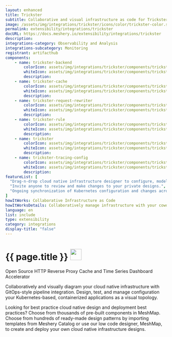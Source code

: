 ```yaml
---
layout: enhanced
title: Trickster
subtitle: Collaborative and visual infrastructure as code for Trickster
image: /assets/img/integrations/trickster/icons/color/trickster-color.svg
permalink: extensibility/integrations/trickster
docURL: https://docs.meshery.io/extensibility/integrations/trickster
description: 
integrations-category: Observability and Analysis
integrations-subcategory: Monitoring
registrant: artifacthub
components: 
	- name: trickster-backend
		colorIcon: assets/img/integrations/trickster/components/trickster-backend/icons/color/trickster-backend-color.svg
		whiteIcon: assets/img/integrations/trickster/components/trickster-backend/icons/white/trickster-backend-white.svg
		description: 
	- name: trickster-cache
		colorIcon: assets/img/integrations/trickster/components/trickster-cache/icons/color/trickster-cache-color.svg
		whiteIcon: assets/img/integrations/trickster/components/trickster-cache/icons/white/trickster-cache-white.svg
		description: 
	- name: trickster-request-rewriter
		colorIcon: assets/img/integrations/trickster/components/trickster-request-rewriter/icons/color/trickster-request-rewriter-color.svg
		whiteIcon: assets/img/integrations/trickster/components/trickster-request-rewriter/icons/white/trickster-request-rewriter-white.svg
		description: 
	- name: trickster-rule
		colorIcon: assets/img/integrations/trickster/components/trickster-rule/icons/color/trickster-rule-color.svg
		whiteIcon: assets/img/integrations/trickster/components/trickster-rule/icons/white/trickster-rule-white.svg
		description: 
	- name: trickster
		colorIcon: assets/img/integrations/trickster/components/trickster/icons/color/trickster-color.svg
		whiteIcon: assets/img/integrations/trickster/components/trickster/icons/white/trickster-white.svg
		description: 
	- name: trickster-tracing-config
		colorIcon: assets/img/integrations/trickster/components/trickster-tracing-config/icons/color/trickster-tracing-config-color.svg
		whiteIcon: assets/img/integrations/trickster/components/trickster-tracing-config/icons/white/trickster-tracing-config-white.svg
		description: 
featureList: [
  "Drag-n-drop cloud native infrastructure designer to configure, model, and deploy your workloads.",
  "Invite anyone to review and make changes to your private designs.",
  "Ongoing synchronization of Kubernetes configuration and changes across any number of clusters."
]
howItWorks: Collaborative Infrastructure as Code
howItWorksDetails: Collaboratively manage infrastructure with your coworkers synchronously sharing the same designs.
language: en
list: include
type: extensibility
category: integrations
display-title: "false"
---
```

<h1>{{ page.title }} <img src="{{ page.image }}" style="width: 35px; height: 35px;" /></h1>

<p>
Open Source HTTP Reverse Proxy Cache and Time Series Dashboard Accelerator
</p>
<p>
    Collaboratively and visually diagram your cloud native infrastructure with GitOps-style pipeline integration. Design, test, and manage configuration your Kubernetes-based, containerized applications as a visual topology.
</p>
<p>
    Looking for best practice cloud native design and deployment best practices? Choose from thousands of pre-built components in MeshMap. Choose from hundreds of ready-made design patterns by importing templates from Meshery Catalog or use our low code designer, MeshMap, to create and deploy your own cloud native infrastructure designs.
</p>
